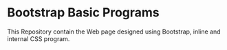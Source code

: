 # Bootstrap Basic Programs
This Repository contain the Web page designed using Bootstrap, inline and internal CSS program.
